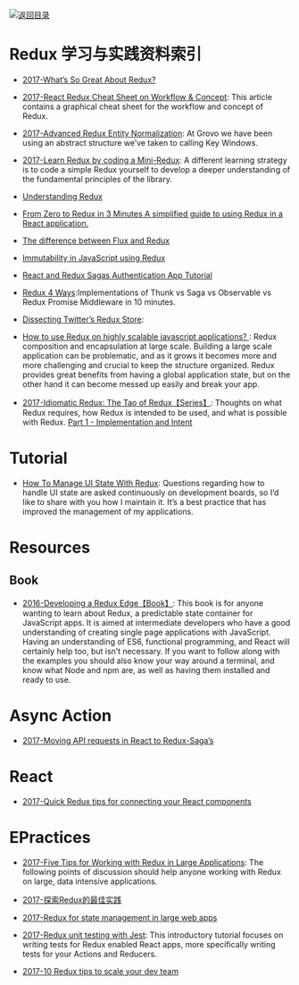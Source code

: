 [![返回目录](https://parg.co/UGo)](https://parg.co/b4z) 


 


 


 






# Redux 学习与实践资料索引



- [2017-What’s So Great About Redux?](https://medium.freecodecamp.org/whats-so-great-about-redux-ac16f1cc0f8b)

- [2017-React Redux Cheat Sheet on Workflow & Concept](https://github.com/uanders/react-redux-cheatsheet): This article contains a graphical cheat sheet for the workflow and concept of Redux.



- [2017-Advanced Redux Entity Normalization](https://parg.co/bht): At Grovo we have been using an abstract structure we’ve taken to calling Key Windows.

- [2017-Learn Redux by coding a Mini-Redux](http://blog.jakoblind.no/2017/03/13/learn-redux-by-coding-a-mini-redux/): A different learning strategy is to code a simple Redux yourself to develop a deeper understanding of the fundamental principles of the library.

- [Understanding Redux](https://medium.com/front-end-hacking/understanding-redux-69798b1f8469#.l6u9zaavw)


- [From Zero to Redux in 3 Minutes A simplified guide to using Redux in a React application.](https://medium.com/@christiannaths/from-zero-to-redux-8db779b6ed01#.1j80ztr5q)



- [The difference between Flux and Redux](https://edgecoders.com/the-difference-between-flux-and-redux-71d31b118c1#.m1ho9k2jt)

- [Immutability in JavaScript using Redux](https://www.toptal.com/javascript/immutability-in-javascript-using-redux)

- [React and Redux Sagas Authentication App Tutorial](http://start.jcolemorrison.com/react-and-redux-sagas-authentication-app-tutorial/)

- [Redux 4 Ways](https://medium.com/react-native-training/redux-4-ways-95a130da0cdc#.xpa7z9ufe):Implementations of Thunk vs Saga vs Observable vs Redux Promise Middleware in 10 minutes.



- [Dissecting Twitter’s Redux Store](https://medium.com/statuscode/dissecting-twitters-redux-store-d7280b62c6b1#.wu5trgupx): 


- [How to use Redux on highly scalable javascript applications? ](http://6me.us/zue4re): Redux composition and encapsulation at large scale. Building a large scale application can be problematic, and as it grows it becomes more and more challenging and crucial to keep the structure organized. Redux provides great benefits from having a global application state, but on the other hand it can become messed up easily and break your app.



- [2017-Idiomatic Redux: The Tao of Redux【Series】](http://blog.isquaredsoftware.com/2017/05/idiomatic-redux-tao-of-redux-part-1/): Thoughts on what Redux requires, how Redux is intended to be used, and what is possible with Redux. [Part 1 - Implementation and Intent](http://blog.isquaredsoftware.com/2017/05/idiomatic-redux-tao-of-redux-part-1/) 


# Tutorial



- [How To Manage UI State With Redux](https://codeburst.io/how-to-manage-ui-state-with-redux-24deb6cf0d57): Questions regarding how to handle UI state are asked continuously on development boards, so I’d like to share with you how I maintain it. It’s a best practice that has improved the management of my applications.


# Resources 




## Book

- [2016-Developing a Redux Edge【Book】](https://parg.co/b4L): This book is for anyone wanting to learn about Redux, a predictable state container for JavaScript apps. It is aimed at intermediate developers who have a good understanding of creating single page applications with JavaScript. Having an understanding of ES6, functional programming, and React will certainly help too, but isn’t necessary. If you want to follow along with the examples you should also know your way around a terminal, and know what Node and npm are, as well as having them installed and ready to use.


# Async Action



- [2017-Moving API requests in React to Redux-Saga’s](https://hackernoon.com/moving-api-requests-to-redux-saga-21780f49cbc8)


# React



- [2017-Quick Redux tips for connecting your React components](https://medium.com/dailyjs/quick-redux-tips-for-connecting-your-react-components-e08da72f5b3)


# EPractices



- [2017-Five Tips for Working with Redux in Large Applications](https://parg.co/bIi): The following points of discussion should help anyone working with Redux on large, data intensive applications.

- [2017-探索Redux的最佳实践](http://mp.weixin.qq.com/s/DyUSg_J6t1C43PDJZi8GuQ)

- [2017-Redux for state management in large web apps](https://www.mapbox.com/blog/redux-for-state-management-in-large-web-apps/)

- [2017-Redux unit testing with Jest](https://medium.com/@btg5679/redux-unit-testing-with-jest-f3a18f387f75): This introductory tutorial focuses on writing tests for Redux enabled React apps, more specifically writing tests for your Actions and Reducers.

- [2017-10 Redux tips to scale your dev team](https://blog.matters.tech/10-redux-tips-from-the-trenches-55e06ed1c0a8)




 


